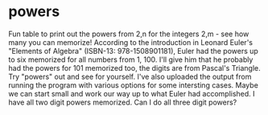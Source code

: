 # powers
Fun table to print out the powers from 2,n for the integers 2,m - see how many you can memorize! According to the introduction in Leonard Euler's "Elements of Algebra" (ISBN-13: 978-1508901181), Euler had the powers up to six memorized for all numbers from 1, 100. I'll give him that he probably had the powers for 101 memorized too, the digits are from Pascal's Triangle. Try "powers" out and see for yourself. I've also uploaded the output from running the program with various options for some intersting cases.  Maybe we can start small and work our way up to what Euler had accomplished.  I have all two digit powers memorized.  Can I do all three digit powers?
